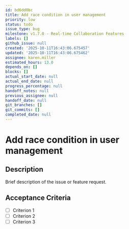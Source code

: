 ```yaml
---
id: bd6dd0bc
title: Add race condition in user management
priority: low
status: todo
issue_type: bug
milestone: v1.7.0 - Real-time Collaboration Features
labels: []
github_issue: null
created: '2025-10-11T16:43:06.675457'
updated: '2025-10-11T16:43:06.675462'
assignee: karen.miller
estimated_hours: 13.0
depends_on: []
blocks: []
actual_start_date: null
actual_end_date: null
progress_percentage: null
handoff_notes: null
previous_assignee: null
handoff_date: null
git_branches: []
git_commits: []
completed_date: null
---
```


# Add race condition in user management

## Description

Brief description of the issue or feature request.

## Acceptance Criteria

- [ ] Criterion 1
- [ ] Criterion 2
- [ ] Criterion 3